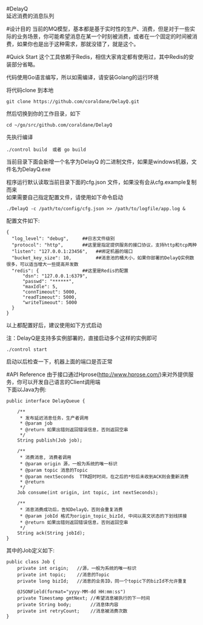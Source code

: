 #DelayQ   
延迟消费的消息队列   


#设计目的
当前的MQ模型，基本都是基于实时性的生产、消费，但是对于一些实际的业务场景，你可能希望消息在某一个时刻被消费，或者在一个固定的时间被消费，如果你也是出于这种需求，那就没错了，就是这个。

#Quick Start
这个工具依赖于Redis，相信大家肯定都有使用过，其中Redis的安装部分省略。

代码使用Go语言编写，所以如需编译，请安装Golang的运行环境

将代码clone 到本地
```
git clone https://github.com/coraldane/DelayQ.git
```
然后切换到你的工作目录，如下
```
cd ~/go/src/github.com/coraldane/DelayQ
```
先执行编译
```
./control build  或者 go build
```
当前目录下面会新增一个名字为DelayQ 的二进制文件，如果是windows机器，文件名为DelayQ.exe   

程序运行默认读取当前目录下面的cfg.json 文件，如果没有会从cfg.example复制而来   
如果需要自己指定配置文件，请使用如下命令启动
```
./DelayQ -c /path/to/config/cfg.json >> /path/to/logfile/app.log &
```

配置文件如下:   
```
{
  "log_level": "debug",     ##日志文件级别
  "protocol": "http",       ##这里是指定提供服务的接口协议，支持http和tcp两种
  "listen": "127.0.0.1:23456",   ##绑定机器的端口
  "bucket_key_size": 10,         ##消息池的桶大小，如果你部署的DelayQ实例数很多，可以适当增大一些提高并发数
  "redis": {                ##这里是Redis的配置
      "dsn": "127.0.0.1:6379",
      "passwd": "******",
      "maxIdle": 5,
      "connTimeout": 5000,
      "readTimeout": 5000,
      "writeTimeout": 5000
  }
}
```

以上都配置好后，建议使用如下方式启动   

注：DelayQ是支持多实例部署的，直接启动多个这样的实例即可   

```
./control start
```
启动以后检查一下，机器上面的端口是否正常  

#API Reference
由于接口通过Hprose(http://www.hprose.com/)来对外提供服务，你可以开发自己语言的Client调用端   
下面以Java为例:
```
public interface DelayQueue {

	/**
	 * 发布延迟消息任务，生产者调用
	 * @param job
	 * @return 如果出错则返回错误信息，否则返回空串
	 */
	String publish(Job job);
	
	/**
	 * 消费消息, 消费者调用
	 * @param origin 源，一般为系统的唯一标识
	 * @param topic 消息的Topic
	 * @param nextSeconds  TTR超时时间，在之后的*秒后未收到ACK则会重新消费
	 * @return
	 */
	Job consume(int origin, int topic, int nextSeconds);
	
	/**
	 * 消息消费成功后，告知DelayQ，否则会重复消费
	 * @param jobId 格式为origin_topic_bizId, 中间以英文状态的下划线拼接
	 * @return 如果出错则返回错误信息，否则返回空串
	 */
	String ack(String jobId);
}
```
其中的Job定义如下:   
```
public class Job {
	private int origin;   //源，一般为系统的唯一标识
	private int topic;    //消息的Topic
	private long bizId;   //消息的业务ID，同一个topic下的bizId不允许重复
	
	@JSONField(format="yyyy-MM-dd HH:mm:ss")
	private Timestamp gmtNext; //希望消息被执行的下一时间
	private String body;       //消息体内容
	private int retryCount;    //消息被消费次数
}
```
